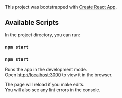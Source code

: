 This project was bootstrapped with [Create React App](https://github.com/facebook/create-react-app).

## Available Scripts

In the project directory, you can run:

### `npm start`




### `npm start`

Runs the app in the development mode.<br />
Open [http://localhost:3000](http://localhost:3000) to view it in the browser.

The page will reload if you make edits.<br />
You will also see any lint errors in the console.

